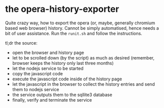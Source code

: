 # the opera-history-exporter

Quite crazy way, how to export the opera (or, maybe, generally chromium based web browser) history. Cannot be simply automatised, hence needs a bit of user assistance. Run the `runit.sh` and follow the instructions.

tl;dr the source:

 - open the browser and history page
 - let to be scrolled down (by the script) as much as desired (remember, browser keeps the history only last three months)
 - let the nodejs service to be started
 - copy the javascript code
 - execute the javascript code inside of the history page
 - let the javascript in the browser to collect the history entries and send them to nodejs service
 - the service outputs them to the sqllite3 database
 - finally, verify and terminate the service



